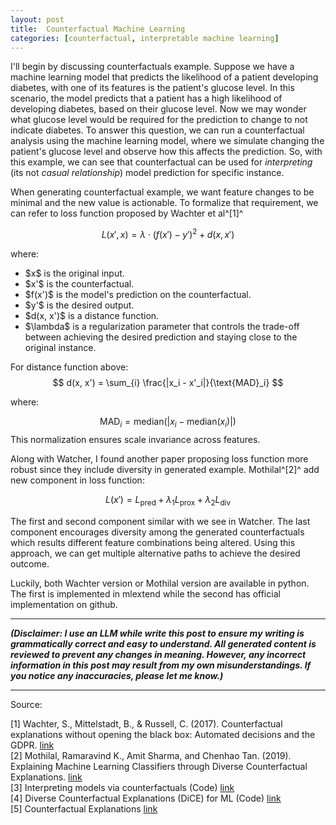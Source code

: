 ```yaml
---
layout: post
title:  Counterfactual Machine Learning
categories: [counterfactual, interpretable machine learning]
---
```


I'll begin by discussing counterfactuals example. Suppose we have a machine learning model that predicts the likelihood of a patient developing diabetes, with one of its features is the patient's glucose level. In this scenario, the model predicts that a patient has a high likelihood of developing diabetes, based on their glucose level. Now we may wonder what glucose level would be required for the prediction to change to not indicate diabetes. To answer this question, we can run a counterfactual analysis using the machine learning model, where we simulate changing the patient's glucose level and observe how this affects the prediction.
So, with this example, we can see that counterfactual can be used for *interpreting* (its not *casual relationship*) model prediction for specific instance.

When generating counterfactual example, we want feature changes to be minimal and the new value is actionable. To formalize that requirement, we can refer to loss function proposed by Wachter et al^[1]^

$$
L(x', x) = \lambda \cdot (f(x') - y')^2 + d(x, x')
$$

where:

- \$x\$ is the original input.
- \$x'\$ is the counterfactual.
- \$f(x')\$ is the model's prediction on the counterfactual.
- \$y'\$ is the desired output.
- \$d(x, x')\$ is a distance function.
- \$\lambda\$ is a regularization parameter that controls the trade-off between achieving the desired prediction and staying close to the original instance.

For distance function above:  
$$
d(x, x') = \sum_{i} \frac{|x_i - x'_i|}{\text{MAD}_i}
$$

where:

$$
\text{MAD}_i = \text{median}(|x_i - \text{median}(x_i)|)
$$
This normalization ensures scale invariance across features.

Along with Watcher, I found another paper proposing loss function more robust since they include diversity in generated example. Mothilal^[2]^ add new component in loss function:

$$
L(x') = L_{\text{pred}} + \lambda_1 L_{\text{prox}} + \lambda_2 L_{\text{div}}
$$

The first and second component similar with we see in Watcher. The last component encourages diversity among the generated counterfactuals which results different feature combinations being altered. Using this approach, we can get multiple alternative paths to achieve the desired outcome.

Luckily, both Wachter version or Mothilal version are available in python. The first is implemented in mlextend while the second has official implementation on github.

---

***(Disclaimer: I use an LLM while write this post to ensure my writing is grammatically correct and easy to understand. All generated content is reviewed to prevent any changes in meaning. However, any incorrect information in this post may result from my own misunderstandings. If you notice any inaccuracies, please let me know.)***

---
Source:

[1] Wachter, S., Mittelstadt, B., & Russell, C. (2017). Counterfactual explanations without opening the black box: Automated decisions and the GDPR. [link](https://arxiv.org/abs/1711.00399)  
[2] Mothilal, Ramaravind K., Amit Sharma, and Chenhao Tan. (2019). Explaining Machine Learning Classifiers through Diverse Counterfactual Explanations. [link](https://arxiv.org/pdf/1905.07697)  
[3] Interpreting models via counterfactuals (Code) [link](https://rasbt.github.io/mlxtend/user_guide/evaluate/create_counterfactual/)  
[4] Diverse Counterfactual Explanations (DiCE) for ML (Code) [link](https://github.com/interpretml/DiCE)  
[5] Counterfactual Explanations [link](https://christophm.github.io/interpretable-ml-book/counterfactual.html)

